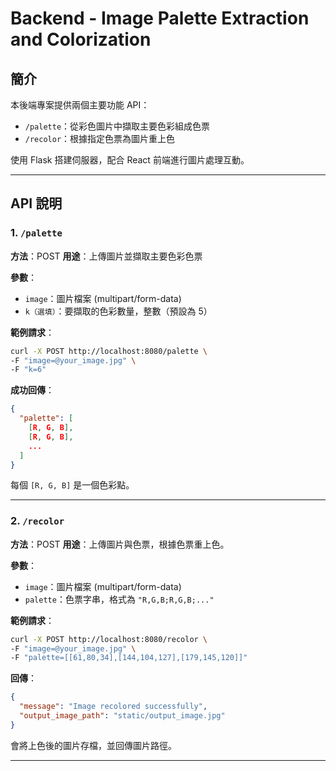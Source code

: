 # Backend - Image Palette Extraction and Colorization

## 簡介

本後端專案提供兩個主要功能 API：

* `/palette`：從彩色圖片中擷取主要色彩組成色票
* `/recolor`：根據指定色票為圖片重上色

使用 Flask 搭建伺服器，配合 React 前端進行圖片處理互動。

---

## API 說明

### 1. `/palette`

**方法**：POST
**用途**：上傳圖片並擷取主要色彩色票

**參數**：

* `image`：圖片檔案 (multipart/form-data)
* `k（選填）`：要擷取的色彩數量，整數（預設為 5）

**範例請求**：
```bash
curl -X POST http://localhost:8080/palette \
-F "image=@your_image.jpg" \
-F "k=6"
```

**成功回傳**：

```json
{
  "palette": [
    [R, G, B],
    [R, G, B],
    ...
  ]
}
```

每個 `[R, G, B]` 是一個色彩點。

---

### 2. `/recolor`

**方法**：POST
**用途**：上傳圖片與色票，根據色票重上色。

**參數**：

* `image`：圖片檔案 (multipart/form-data)
* `palette`：色票字串，格式為 `"R,G,B;R,G,B;..."`

**範例請求**：
```bash
curl -X POST http://localhost:8080/recolor \
-F "image=@your_image.jpg" \
-F "palette=[[61,80,34],[144,104,127],[179,145,120]]"
```

**回傳**：

```json
{
  "message": "Image recolored successfully",
  "output_image_path": "static/output_image.jpg"
}
```

會將上色後的圖片存檔，並回傳圖片路徑。

---

